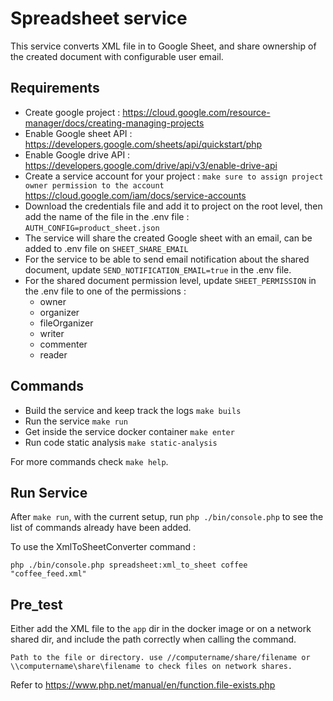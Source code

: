 # Spreadsheet service

This service converts XML file in to Google Sheet, and share ownership of the created document with configurable user email.

## Requirements
- Create google project : https://cloud.google.com/resource-manager/docs/creating-managing-projects
- Enable Google sheet API : https://developers.google.com/sheets/api/quickstart/php
- Enable Google drive API : https://developers.google.com/drive/api/v3/enable-drive-api
- Create a service account for your project : 
`make sure to assign project owner permission to the account`
  https://cloud.google.com/iam/docs/service-accounts
- Download the credentials file and add it to project on the root level, then add the name of the file in the .env file :
  `AUTH_CONFIG=product_sheet.json`
- The service will share the created Google sheet with an email, can be added to .env file on `SHEET_SHARE_EMAIL` 
- For the service to be able to send email notification about the shared document, update `SEND_NOTIFICATION_EMAIL=true` in the .env file.
- For the shared document permission level, update `SHEET_PERMISSION` in the .env file to one of the permissions : 
  - owner
  - organizer
  - fileOrganizer
  - writer
  - commenter
  - reader
## Commands
- Build the service and keep track the logs 
`make buils` 
- Run the service
`make run`
- Get inside the service docker container
`make enter`
- Run code static analysis 
`make static-analysis`

For more commands check `make help`.

## Run Service
After `make run`, with the current setup, run `php ./bin/console.php` to see the list of commands already have been added.

To use the XmlToSheetConverter command :

`php ./bin/console.php spreadsheet:xml_to_sheet coffee "coffee_feed.xml"`

## Pre_test
Either add the XML file to the `app` dir in the docker image or on a network shared dir, and include the path correctly when calling the command.

`Path to the file or directory. use //computername/share/filename or \\computername\share\filename to check files on network shares.`

Refer to https://www.php.net/manual/en/function.file-exists.php